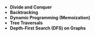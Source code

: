 - **Divide and Conquer**
- **Backtracking**
- **Dynamic Programming (Memoization)**
- **Tree Traversals**
- **Depth-First Search (DFS) on Graphs**
